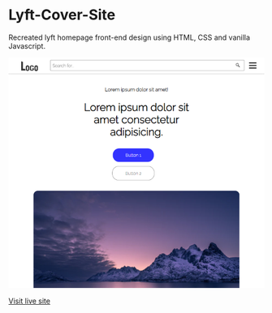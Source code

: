 # Lyft-Cover-Site

Recreated lyft homepage front-end design using HTML, CSS and vanilla Javascript.

![Site preview image](/lyft_site_screenshot.PNG)

[Visit live site](https://krisjanis-a.github.io/Lyft-Cover-Site)
